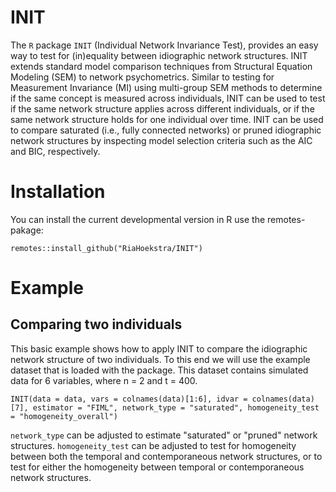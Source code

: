 # INIT

The `R` package `INIT` (Individual Network Invariance Test), provides an easy way to test for (in)equality between idiographic network structures. INIT extends standard model comparison techniques from Structural Equation Modeling (SEM) to network psychometrics. Similar to testing for Measurement Invariance (MI) using multi-group SEM methods to determine if the same concept is measured across individuals, INIT can be used to test if the same network structure applies across different individuals, or if the same network structure holds for one individual over time. INIT can be used to compare saturated (i.e., fully connected networks) or pruned idiographic network structures by inspecting model selection criteria such as the AIC and BIC, respectively.

# Installation 

You can install the current developmental version in R use the remotes-pakage:

```
remotes::install_github("RiaHoekstra/INIT")
```

# Example

## Comparing two individuals

This basic example shows how to apply INIT to compare the idiographic network structure of two individuals. To this end we will use the example dataset that is loaded with the package. This dataset contains simulated data for 6 variables, where n = 2 and t = 400. 

```
INIT(data = data, vars = colnames(data)[1:6], idvar = colnames(data)[7], estimator = "FIML", network_type = "saturated", homogeneity_test = "homogeneity_overall")
```

`network_type` can be adjusted to estimate "saturated" or "pruned" network structures. `homogeneity_test` can be adjusted to test for homogeneity between both the temporal and contemporaneous network structures, or to test for either the homogeneity between temporal or contemporaneous network structures. 
